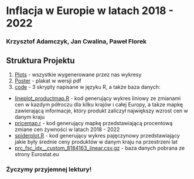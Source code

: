 # Inflacja w Europie w latach 2018 - 2022
### Krzysztof Adamczyk, Jan Cwalina, Paweł Florek
## Struktura Projektu
1. [Plots](Plots) - wszystkie wygenerowane przez nas wykresy
2. [Poster](Poster) - plakat w wersji pdf
3. [code](code) - 3 skrypty napisane w języku R, a także baza danych:
* [lineplot_productmap.R](code/lineplot_productmap.R) - kod generujący wykres liniowy ze zmianami cen w kazdym półroczu dla kilku krajów i całej Europy,
a takze mapkę zawierającą informacje, który produkt zaliczył największy wzrost cen w danym kraju
* [pricemap.r](code/pricemap.r) - kod generujący mapkę przedstawiającą procentową zmiane cen żywności w latach 2018 - 2022
* [spiderplot.R](code/spiderplot.R) - kod generujący wykres pajęczynowy przedstawiający jakie były średnie ceny produktów
w danym kraju na przestrzeni lat
* [prc_fsc_idx__custom_8184163_linear.csv.gz](code/prc_fsc_idx__custom_8184163_linear.csv.gz) - baza danych pobrana ze strony Eurostat.eu
### Życzymy przyjemnej lektury!
